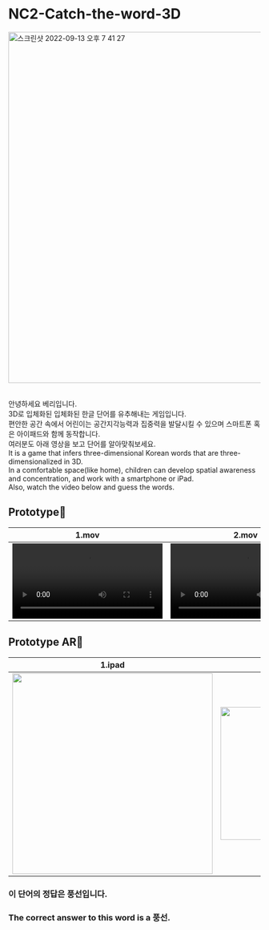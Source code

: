 # NC2-Catch-the-word-3D

<img width="700" alt="스크린샷 2022-09-13 오후 7 41 27" src="https://user-images.githubusercontent.com/103024780/189881507-beabc5b0-70cb-453b-94b9-c9326b99fcdd.png">

<br>안녕하세요 베리입니다.
<br>3D로 입체화된 입체화된 한글 단어를 유추해내는 게임입니다.
<br>편안한 공간 속에서 어린이는 공간지각능력과 집중력을 발달시킬 수 있으며 스마트폰 혹은 아이패드와 함께 동작합니다.
<br>여러분도 아래 영상을 보고 단어를 알아맞춰보세요.
<br>It is a game that infers three-dimensional Korean words that are three-dimensionalized in 3D.
<br>In a comfortable space(like home), children can develop spatial awareness and concentration, and work with a smartphone or iPad.
<br>Also, watch the video below and guess the words.




## Prototype🍓

|1.mov|2.mov|3.move|
|----|----|----|
|<video width= "300" src = "https://user-images.githubusercontent.com/103024780/189877678-c7ad1c67-3629-4f99-8cc3-fd838eeaee0a.mov">|<video width= "300" src = "https://user-images.githubusercontent.com/103024780/189877728-80f2572f-f2aa-4cc9-a609-753d23336409.mov">|<video width= "300" src = "https://user-images.githubusercontent.com/103024780/189877750-f200c1e4-3497-4cfb-9042-1fa72b9c6c10.mov">|

## Prototype AR🍓

|1.ipad|2.iphone|
|----|----|
|<img width = "400" src = "https://user-images.githubusercontent.com/103024780/189875276-039bdc75-6c14-419b-b82f-14fe82a3a57c.mov">|<img width = "265" src = "https://user-images.githubusercontent.com/103024780/189874804-032585bf-805e-4cc2-99e1-f3a7e535032a.mov">

  
### 이 단어의 정답은 풍선입니다.
### The correct answer to this word is a 풍선.
